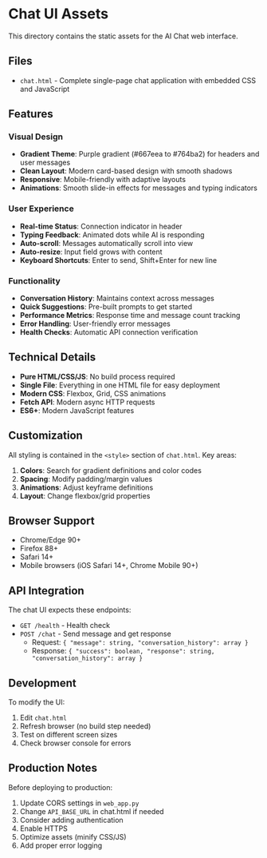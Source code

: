 # Chat UI Assets

This directory contains the static assets for the AI Chat web interface.

## Files

- `chat.html` - Complete single-page chat application with embedded CSS and JavaScript

## Features

### Visual Design
- **Gradient Theme**: Purple gradient (#667eea to #764ba2) for headers and user messages
- **Clean Layout**: Modern card-based design with smooth shadows
- **Responsive**: Mobile-friendly with adaptive layouts
- **Animations**: Smooth slide-in effects for messages and typing indicators

### User Experience
- **Real-time Status**: Connection indicator in header
- **Typing Feedback**: Animated dots while AI is responding
- **Auto-scroll**: Messages automatically scroll into view
- **Auto-resize**: Input field grows with content
- **Keyboard Shortcuts**: Enter to send, Shift+Enter for new line

### Functionality
- **Conversation History**: Maintains context across messages
- **Quick Suggestions**: Pre-built prompts to get started
- **Performance Metrics**: Response time and message count tracking
- **Error Handling**: User-friendly error messages
- **Health Checks**: Automatic API connection verification

## Technical Details

- **Pure HTML/CSS/JS**: No build process required
- **Single File**: Everything in one HTML file for easy deployment
- **Modern CSS**: Flexbox, Grid, CSS animations
- **Fetch API**: Modern async HTTP requests
- **ES6+**: Modern JavaScript features

## Customization

All styling is contained in the `<style>` section of `chat.html`. Key areas:

1. **Colors**: Search for gradient definitions and color codes
2. **Spacing**: Modify padding/margin values
3. **Animations**: Adjust keyframe definitions
4. **Layout**: Change flexbox/grid properties

## Browser Support

- Chrome/Edge 90+
- Firefox 88+
- Safari 14+
- Mobile browsers (iOS Safari 14+, Chrome Mobile 90+)

## API Integration

The chat UI expects these endpoints:

- `GET /health` - Health check
- `POST /chat` - Send message and get response
  - Request: `{ "message": string, "conversation_history": array }`
  - Response: `{ "success": boolean, "response": string, "conversation_history": array }`

## Development

To modify the UI:

1. Edit `chat.html`
2. Refresh browser (no build step needed)
3. Test on different screen sizes
4. Check browser console for errors

## Production Notes

Before deploying to production:

1. Update CORS settings in `web_app.py`
2. Change `API_BASE_URL` in chat.html if needed
3. Consider adding authentication
4. Enable HTTPS
5. Optimize assets (minify CSS/JS)
6. Add proper error logging

